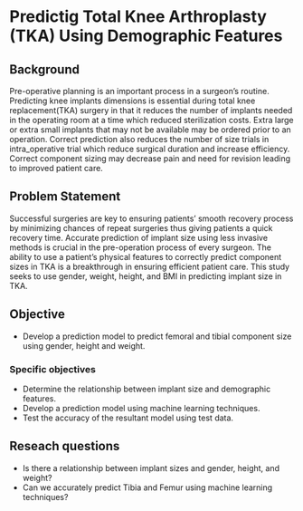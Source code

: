 # Predictig Total Knee Arthroplasty (TKA) Using Demographic Features
## Background
Pre-operative planning is an important process in a surgeon’s routine. Predicting knee implants dimensions is essential during total knee replacement(TKA) surgery in that it reduces the number of implants needed in the operating room at a time which reduced sterilization costs. Extra large or extra small implants that may not be available may be ordered prior to an operation. Correct prediction also reduces the number of size trials in intra_operative trial which reduce surgical duration and increase efficiency. Correct component sizing may decrease pain and need for revision leading to improved patient care.
## Problem Statement
Successful surgeries are key to ensuring patients’ smooth recovery process by minimizing chances of repeat surgeries thus giving patients a quick recovery time. Accurate prediction of implant size using less invasive methods is crucial in the pre-operation process of every surgeon. The ability to use a patient’s physical features to correctly predict component sizes in TKA is a breakthrough in ensuring efficient patient care. This study seeks to use gender, weight, height, and BMI in predicting implant size in TKA.
## Objective
- Develop a prediction model to predict femoral and tibial component size using gender, height and weight.
### Specific objectives
- Determine the relationship between implant size and demographic features.
- Develop a prediction model using machine learning techniques.
- Test the accuracy of the resultant model using test data.
## Reseach questions
- Is there a relationship between implant sizes and gender, height, and weight?
- Can we accurately predict Tibia and Femur using machine learning techniques?